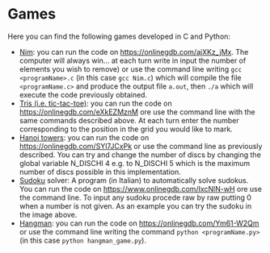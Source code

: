 # Games

Here you can find the following games developed in C and Python:

- [Nim](https://en.wikipedia.org/wiki/Nim): you can run the code on https://onlinegdb.com/ajXKz_jMx. The computer will always win... at each turn write in input the number of elements you wish to remove) or use the command line writing `gcc <programName>.c` (in this case `gcc Nim.c`) which will compile the file `<programName.c>` and produce the output file `a.out`, then `./a` which will execute the code previously obtained.
-  [Tris (i.e. tic-tac-toe)](https://en.wikipedia.org/wiki/Tic-tac-toe): you can run the code on https://onlinegdb.com/eXkEZMznM ore use the command line with the same commands described above. At each turn enter the number corresponding to the position in the grid you would like to mark.
- [Hanoi towers](https://en.wikipedia.org/wiki/Tower_of_Hanoi): you can run the code on https://onlinegdb.com/SYl7JCxPk or use the command line as previously described. You can try and change the number of discs by changing the global variable N_DISCHI 4 e.g. to N_DISCHI 5 which is the maximum number of discs possible in this implementation.
- [Sudoku](https://en.wikipedia.org/wiki/Sudoku) solver: A program (in Italian) to automatically solve sudokus. You can run the code on https://www.onlinegdb.com/IxcNlN-wH ore use the command line. To input any sudoku procede raw by raw putting 0 when a number is not given. As an example you can try the sudoku in the image above.
- [Hangman](https://en.wikipedia.org/wiki/Hangman_(game)): you can run the code on https://onlinegdb.com/Ym61-W2Qm or use the command line writing the command `python <programName.py>` (in this case `python hangman_game.py`).

